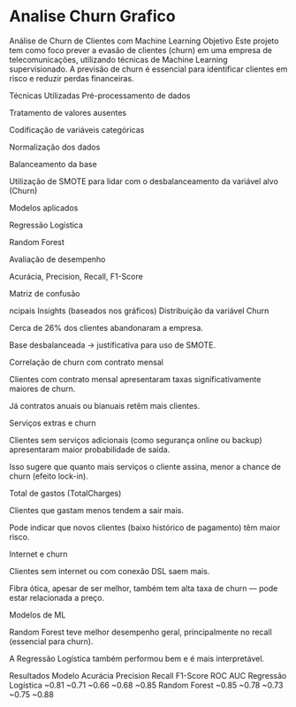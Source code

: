 # Analise Churn Grafico
Análise de Churn de Clientes com Machine Learning
Objetivo
Este projeto tem como foco prever a evasão de clientes (churn) em uma empresa de telecomunicações, utilizando técnicas de Machine Learning supervisionado. A previsão de churn é essencial para identificar clientes em risco e reduzir perdas financeiras.

Técnicas Utilizadas
Pré-processamento de dados

Tratamento de valores ausentes

Codificação de variáveis categóricas

Normalização dos dados

Balanceamento da base

Utilização de SMOTE para lidar com o desbalanceamento da variável alvo (Churn)

Modelos aplicados

Regressão Logística

Random Forest

Avaliação de desempenho

Acurácia, Precision, Recall, F1-Score

Matriz de confusão

ncipais Insights (baseados nos gráficos)
Distribuição da variável Churn

Cerca de 26% dos clientes abandonaram a empresa.

Base desbalanceada → justificativa para uso de SMOTE.

Correlação de churn com contrato mensal

Clientes com contrato mensal apresentaram taxas significativamente maiores de churn.

Já contratos anuais ou bianuais retêm mais clientes.

Serviços extras e churn

Clientes sem serviços adicionais (como segurança online ou backup) apresentaram maior probabilidade de saída.

Isso sugere que quanto mais serviços o cliente assina, menor a chance de churn (efeito lock-in).

Total de gastos (TotalCharges)

Clientes que gastam menos tendem a sair mais.

Pode indicar que novos clientes (baixo histórico de pagamento) têm maior risco.

Internet e churn

Clientes sem internet ou com conexão DSL saem mais.

Fibra ótica, apesar de ser melhor, também tem alta taxa de churn — pode estar relacionada a preço.

Modelos de ML

Random Forest teve melhor desempenho geral, principalmente no recall (essencial para churn).

A Regressão Logística também performou bem e é mais interpretável.

Resultados
Modelo	Acurácia	Precision	Recall	F1-Score	ROC AUC
Regressão Logística	~0.81	~0.71	~0.66	~0.68	~0.85
Random Forest	~0.85	~0.78	~0.73	~0.75	~0.88

